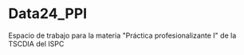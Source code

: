 # Data24_PPI
Espacio de trabajo para la materia "Práctica profesionalizante I" de la TSCDIA del ISPC
